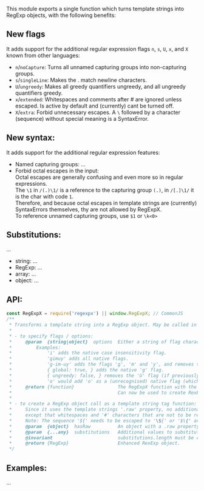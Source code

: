 This module exports a single function which turns template strings into RegExp objects, with the following benefits:

## New flags
It adds support for the additional regular expression flags `n`, `s`, `U`, `x`, and `X` known from other languages:
- `n`/`noCapture`: Turns all unnamed capturing groups into non-capturing groups.
- `s`/`singleLine`: Makes the . match newline characters.
- `U`/`ungreedy`: Makes all greedy quantifiers ungreedy, and all ungreedy quantifiers greedy.
- `x`/`extended`: Whitespaces and comments after # are ignored unless escaped. Is active by default and (currently) cant be turned off.
- `X`/`extra`: Forbid unnecessary escapes. A `\` followed by a character (sequence) without special meaning is a SyntaxError.

## New syntax:
It adds support for the additional regular expression features:
- Named capturing groups: ...
- Forbid octal escapes in the input:
    <BR>Octal escapes are generally confusing and even more so in regular expressions.
    <BR>The `\1` in `/(.)\1/` is a reference to the capturing group `(.)`, in `/[.]\1/` it is the char with code `1`.
    <BR>Therefore, and because octal escapes in template strings are (currently) SyntaxErrors themselves, thy are not allowed by RegExpX.
    <BR>To reference unnamed capturing groups, use `$1` or `\k<0>`

## Substitutions:
...
- string: ...
- RegExp: ...
- array: ...
- object: ...

## API:
```js
const RegExpX = require('regexpx') || window.RegExpX; // CommonJS
/**
 * Transforms a template string into a RegExp object. May be called in two different ways:
 *
 * - to specify flags / options:
 *     @param  {string|object}  options  Either a string of flag characters or an object of flags properties.
 *         Examples:
 *             'i' adds the native case insensitivity flag.
 *             'gimuy' adds all native flags.
 *             'g-im-uy' adds the flags 'g', 'm' and 'y', and removes the flags 'i' and 'u'.
 *             { global: true, } adds the native 'g' flag.
 *             { ungreedy: false, } removes the 'U' flag (if previously added).
 *             'o' would add 'o' as a (unrecognised) native flag (which probably throws in the RegExp constructor).
 *     @return {function}                The RegExpX function with the new options bound.
 *                                       Can now be used to create RexExp objects with these options or can have more options bound.
 *
 * - to create a RegExp object call as a template string tag function:
 *     Since it uses the template strings '.raw' property, no additional escaping compared to regular RegExp literal is required,
 *     except that whitespaces and '#' characters that are not to be removed need to be escaped.
 *     Note: The sequence '${' needs to be escaped to '\${' or '$\{' and will then appear as '\${' or '$\{' in the resulting RegExp.
 *     @param  {object}  hasRaw          An object with a .raw property which is an array of strings.
 *     @param  {...any}  substitutions   Additional values to substitute into the template string.
 *     @invariant                        substitutions.length must be exactly hasRaw.raw.length - 1.
 *     @return {RegExp}                  Enhanced RexExp object.
 */
```

## Examples:
...
